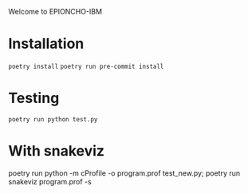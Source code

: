 Welcome to EPIONCHO-IBM

# Installation

`poetry install`
`poetry run pre-commit install`

# Testing

`poetry run python test.py`

# With snakeviz
poetry run python -m cProfile -o program.prof test_new.py; poetry run  snakeviz program.prof -s
